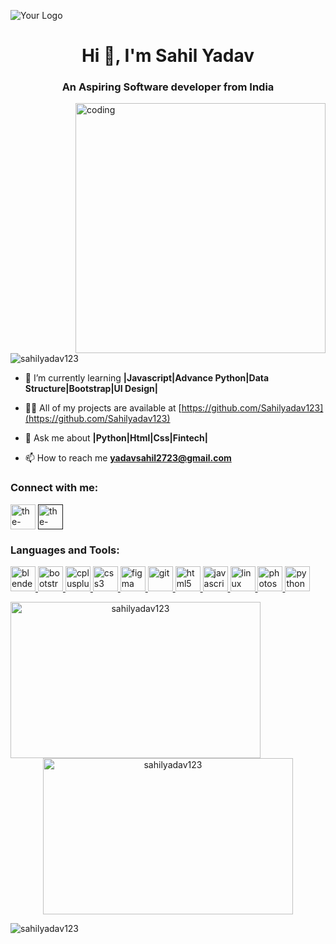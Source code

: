 ![Your Logo](https://unite.un.org/sites/unite.un.org/files/styles/panopoly_image_original/public/pages/emerging-tech-banner.png?itok=3LiWBxoB)
<!-- https://github.com/Sahilyadav123/Sahilyadav123/blob/main/ai%20generated.jpg -->
<h1 align="center">Hi 👋, I'm Sahil Yadav</h1>
<h3 align="center">An Aspiring Software developer from India</h3>
<img align="right" src="https://user-images.githubusercontent.com/55389276/140866485-8fb1c876-9a8f-4d6a-98dc-08c4981eaf70.gif" alt="coding" width="400" >

<p align="left"> <img src="https://komarev.com/ghpvc/?username=sahilyadav123&label=Profile%20views&color=0e75b6&style=flat" alt="sahilyadav123" /> </p>

- 🌱 I’m currently learning **|Javascript|Advance Python|Data Structure|Bootstrap|UI Design|**

- 👨‍💻 All of my projects are available at [https://github.com/Sahilyadav123](https://github.com/Sahilyadav123)

- 💬 Ask me about **|Python|Html|Css|Fintech|**

- 📫 How to reach me **yadavsahil2723@gmail.com**

<h3 align="left">Connect with me:</h3>
<p align="left">
<a href="https://linkedin.com/in/the-sahil-yadav" target="blank"><img align="center" src="https://cdn1.iconfinder.com/data/icons/logotypes/32/circle-linkedin-512.png" alt="the-sahil-yadav" height="40" width="40" margin-right="10"/></a>
<a href="" target="blank"><img align="center" src="https://cdn3.iconfinder.com/data/icons/social-network-flat-3/100/Discord-256.png" alt="the-sahil-yadav" height="40" width="40" /></a>
</p>

<h3 align="left">Languages and Tools:</h3>
<p align="left"> <a href="https://www.blender.org/" target="_blank" rel="noreferrer"> <img src="https://download.blender.org/branding/community/blender_community_badge_white.svg" alt="blender" width="40" height="40"/> </a> <a href="https://getbootstrap.com/"> <img src="https://cdn-icons-png.flaticon.com/128/5968/5968672.png" alt="bootstrap" width="40" height="40"/> </a> <a href="https://www.w3schools.com/cpp/" target="_blank" rel="noreferrer"> <img src="https://cdn0.iconfinder.com/data/icons/file-format-programming-languages-scripts-flat-fil/64/file_format_document-15-64.png" alt="cplusplus" width="40" height="40"/> </a> <a href="https://www.w3schools.com/css/" target="_blank" rel="noreferrer"> <img src="https://cdn1.iconfinder.com/data/icons/logotypes/32/badge-css-3-256.png" alt="css3" width="40" height="40"/> </a> <a href="https://www.figma.com/" target="_blank" rel="noreferrer"> <img src="https://www.vectorlogo.zone/logos/figma/figma-icon.svg" alt="figma" width="40" height="40"/> </a> <a href="https://git-scm.com/" target="_blank" rel="noreferrer"> <img src="https://www.vectorlogo.zone/logos/git-scm/git-scm-icon.svg" alt="git" width="40" height="40"/> </a> <a href="https://www.w3.org/html/" target="_blank" rel="noreferrer"> <img src="https://cdn1.iconfinder.com/data/icons/logotypes/32/badge-html-5-256.png" alt="html5" width="40" height="40"/> </a> <a href="https://developer.mozilla.org/en-US/docs/Web/JavaScript" target="_blank" rel="noreferrer"> <img src="https://cdn2.iconfinder.com/data/icons/designer-skills/128/code-programming-javascript-software-develop-command-language-64.png" alt="javascript" width="40" height="40"/> </a> <a href="https://www.linux.org/" target="_blank" rel="noreferrer"> <img src="https://cdn3.iconfinder.com/data/icons/logos-brands-3/24/logo_brand_brands_logos_linux-64.png" alt="linux" width="40" height="40"/> </a> <a href="https://www.photoshop.com/en" target="_blank" rel="noreferrer"> <img src="https://cdn3.iconfinder.com/data/icons/logos-brands-3/24/logo_brand_brands_logos_adobe_photoshop-64.png" alt="photoshop" width="40" height="40"/> </a> <a href="https://www.python.org" target="_blank" rel="noreferrer"> <img src="https://cdn3.iconfinder.com/data/icons/logos-and-brands-adobe/512/267_Python-256.png" alt="python" width="40" height="40"/> </a> </p>


<p align="center">
  <img src="https://github-readme-streak-stats.herokuapp.com/?user=sahilyadav123" alt="sahilyadav123" width="400" align="left" height="250"/>
  <img src="https://github-readme-stats.vercel.app/api?username=sahilyadav123&show_icons=true&locale=en" alt="sahilyadav123" width="400" height="250" />
</p>

<p><img align="left" src="https://github-readme-stats.vercel.app/api/top-langs?username=sahilyadav123&show_icons=true&locale=en&layout=compact" alt="sahilyadav123" /></p>



